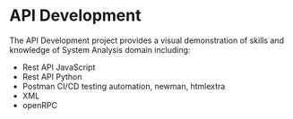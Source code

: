 # API Development 

The API Development project provides a visual demonstration of skills and knowledge of System Analysis domain including:
- Rest API JavaScript
- Rest API Python
- Postman CI/CD testing automation, newman, htmlextra
- XML
- openRPC